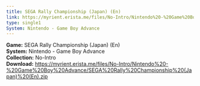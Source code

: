 ```yaml
---
title: SEGA Rally Championship (Japan) (En)
link: https://myrient.erista.me/files/No-Intro/Nintendo%20-%20Game%20Boy%20Advance/SEGA%20Rally%20Championship%20(Japan)%20(En).zip
type: single1
System: Nintendo - Game Boy Advance
---
```

<b>Game:</b> SEGA Rally Championship (Japan) (En)<br>
<b>System:</b> Nintendo - Game Boy Advance<br>
<b>Collection:</b> No-Intro<br>
<b>Download:</b> https://myrient.erista.me/files/No-Intro/Nintendo%20-%20Game%20Boy%20Advance/SEGA%20Rally%20Championship%20(Japan)%20(En).zip